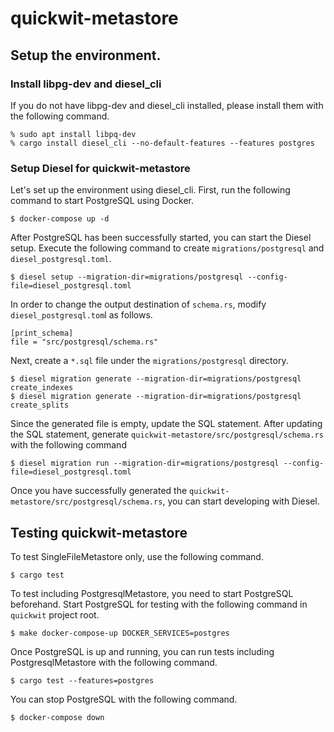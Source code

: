 # quickwit-metastore

## Setup the environment.

### Install libpg-dev and diesel_cli

If you do not have libpg-dev and diesel_cli installed, please install them with the following command.

```
% sudo apt install libpq-dev
% cargo install diesel_cli --no-default-features --features postgres 
```

### Setup Diesel for quickwit-metastore

Let's set up the environment using diesel_cli.
First, run the following command to start PostgreSQL using Docker.

```
$ docker-compose up -d
```

After PostgreSQL has been successfully started, you can start the Diesel setup.
Execute the following command to create `migrations/postgresql` and `diesel_postgresql.toml`.

```
$ diesel setup --migration-dir=migrations/postgresql --config-file=diesel_postgresql.toml
```

In order to change the output destination of `schema.rs`, modify `diesel_postgresql.tom`l as follows.

```
[print_schema]
file = "src/postgresql/schema.rs"
```

Next, create a `*.sql` file under the `migrations/postgresql` directory.

```
$ diesel migration generate --migration-dir=migrations/postgresql create_indexes
$ diesel migration generate --migration-dir=migrations/postgresql create_splits
```

Since the generated file is empty, update the SQL statement.
After updating the SQL statement, generate `quickwit-metastore/src/postgresql/schema.rs` with the following command

```
$ diesel migration run --migration-dir=migrations/postgresql --config-file=diesel_postgresql.toml
```

Once you have successfully generated the `quickwit-metastore/src/postgresql/schema.rs`, you can start developing with Diesel.


## Testing quickwit-metastore

To test SingleFileMetastore only, use the following command.

```
$ cargo test
```

To test including PostgresqlMetastore, you need to start PostgreSQL beforehand.
Start PostgreSQL for testing with the following command in `quickwit` project root.

```
$ make docker-compose-up DOCKER_SERVICES=postgres
```

Once PostgreSQL is up and running, you can run tests including PostgresqlMetastore with the following command.

```
$ cargo test --features=postgres
```

You can stop PostgreSQL with the following command.

```
$ docker-compose down
```
